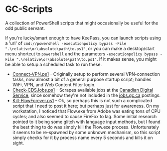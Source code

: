 # GC-Scripts
A collection of PowerShell scripts that might occasionally be useful for the odd public servant.

If you're lucky/smart enough to have KeePass, you can launch scripts using a 'url' of `cmd://powershell -executionpolicy bypass -File ".\relative\or\absolute\path\to.ps1"`, or you can make a desktop/start menu shortcut to `powershell` and the parameters `-executionpolicy bypass -File ".\relative\or\absolute\path\to.ps1"`. If it makes sense, you might be able to setup a scheduled task to run these. 

* [Connect-VPN.ps1](./Connect-VPN.ps1) - Originally setup to perform several VPN-connection tasks, now almost a bit of a general purpose startup script; handles WiFi, VPN, and Web Content Filter login.
* [Check-CDSJobs.ps1](./Check-CDSJobs.ps1) - Scrapes available jobs at the [Canadian Digital Service](https://digital.canada.ca/join-our-team/), since somehow they're not included in the [jobs.gc.ca](https://emploisfp-psjobs.cfp-psc.gc.ca/psrs-srfp/applicant/page2440?fromMenu=true&toggleLanguage=en) postings. 
* [Kill-FlowForever.ps1](./Kill-FlowForever.ps1) - Ok, so perhaps this is not such a complicated script that I need to post it here; but perhaps just for awareness. On my workstation, I noticed that Flow.exe from Adobe was eating tons of CPU cycles; and also seemed to cause FireFox to lag. Some initial research pointed to it being some glitch with language input methods, but I found the best thing to do was simply kill the Flow.exe process. Unfortunately it seems to be re-spawned by some unknown mechanism, so this script simply checks for it by process name every 5 seconds and kills it on sight.
